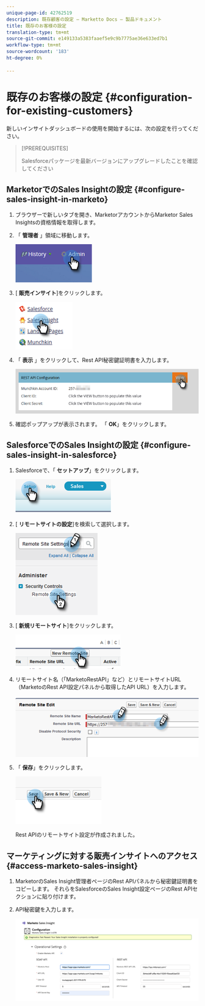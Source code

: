 ```yaml
---
unique-page-id: 42762519
description: 既存顧客の設定 — Marketto Docs — 製品ドキュメント
title: 既存のお客様の設定
translation-type: tm+mt
source-git-commit: e149133a5383faaef5e9c9b7775ae36e633ed7b1
workflow-type: tm+mt
source-wordcount: '183'
ht-degree: 0%

---
```



# 既存のお客様の設定 {#configuration-for-existing-customers}

新しいインサイトダッシュボードの使用を開始するには、次の設定を行ってください。

>[!PREREQUISITES]
>
>Salesforceパッケージを最新バージョンにアップグレードしたことを確認してください

## MarketorでのSales Insightの設定 {#configure-sales-insight-in-marketo}

1. ブラウザーで新しいタブを開き、MarketorアカウントからMarketor Sales Insightsの資格情報を取得します。
1. 「 **管理者** 」領域に移動します。

   ![](assets/configure-1.png)

1. [ **販売インサイト**]をクリックします。

   ![](assets/configure-2.png)

1. 「 **表示** 」をクリックして、Rest API秘密鍵証明書を入力します。

   ![](assets/configure-3.png)

1. 確認ポップアップが表示されます。 「 **OK**」をクリックします。

## SalesforceでのSales Insightの設定 {#configure-sales-insight-in-salesforce}

1. Salesforceで、「 **セットアップ**」をクリックします。

   ![](assets/sfdc-1.png)

1. [ **リモートサイトの設定**]を検索して選択します。

   ![](assets/sfdc-2.png)

1. [ **新規リモートサイト**]をクリックします。

   ![](assets/sfdc-3.png)

1. リモートサイト名（「MarketoRestAPI」など）とリモートサイトURL（MarketoのRest API設定パネルから取得したAPI URL）を入力します。

   ![](assets/sfdc-4.png)

1. 「 **保存**」をクリックします。

   ![](assets/sfdc-5.png)

   Rest APIのリモートサイト設定が作成されました。

## マーケティングに対する販売インサイトへのアクセス {#access-marketo-sales-insight}

1. MarketorのSales Insight管理者ページのRest APIパネルから秘密鍵証明書をコピーします。 それらをSalesforceのSales Insight設定ページのRest APIセクションに貼り付けます。
1. API秘密鍵を入力します。

   ![](assets/config.png)

